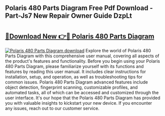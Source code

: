 ## Polaris 480 Parts Diagram Free Pdf Download - Part-Js7 New Repair Owner Guide DzpLt

# <h2><a href="http://dfjhmx.blite.top/?on=Polaris+480+Parts+Diagram">🔗Download New 👉🔴 Polaris 480 Parts Diagram</a></h2>

[![Polaris 480 Parts Diagram download](https://i.imgur.com/lujVjoI.png)](http://dfjhmx.blite.top/?on=Polaris+480+Parts+Diagram)
Explore the world of Polaris 480 Parts Diagram with this comprehensive user manual, covering all aspects of the product's features and functionality. Before you begin using your Polaris 480 Parts Diagram, please familiarize yourself with its functions and features by reading this user manual. It includes clear instructions for installation, setup, and operation, as well as troubleshooting tips for common issues. Polaris 480 Parts Diagram advanced features include object detection, fingerprint scanning, customizable profiles, and automated tasks, all of which can be accessed and customized through the user interface. It's our hope that the Polaris 480 Parts Diagram has provided you with valuable insights to kickstart your new device. If you encounter any issues, reach out to our customer service.
